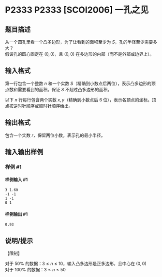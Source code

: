 # P2333 P2333 [SCOI2006] 一孔之见

## 题目描述

从一个圆孔里看一个凸多边形，为了让看到的面积至少为 $S$，孔的半径至少需要多大？  
假设孔的圆心固定在 $(0,0)$，且 $(0, 0)$ 在多边形的内部（而不是外部或边界上）。


## 输入格式

第一行包含一个整数 $n$ 和一个实数 $S$（精确到小数点后两位），表示凸多边形的顶点数和需要看到的面积。保证 $S$ 不超过凸多边形的面积。

以下 $n$ 行每行包含两个实数 $x,y$（精确到小数点后 $6$ 位），表示各顶点的坐标。顶点按逆时针顺序或顺时针顺序给出。


## 输出格式

包含一个实数 $r$，保留两位小数，表示孔的最小半径。


## 输入输出样例

### 样例 #1

#### 样例输入 #1

```
3 1.60
-1 -1
1 -1
0 1
```

#### 样例输出 #1

```
0.93
```

## 说明/提示

【限制】

对于 $50\%$ 的数据：$3\le n \le 10$，输入凸多边形是正多边形，且中心在 $(0,0)$   
对于 $100\%$ 的数据：$3\le n \le 50$


